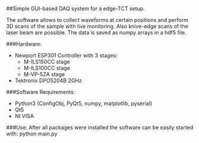 ##Simple GUI-based DAQ system for a edge-TCT setup.

The software allows to collect waveforms at certain positions and perform 3D scans of the sample with live monitoring. Also knive-edge scans of the laser beam are possible. The data is saved as numpy arrays in a hdf5 file.

###Hardware:
- Newport ESP301 Controller with 3 stages:
	- M-ILS150CC stage
	- M-ILS100CC stage
	- M-VP-5ZA stage
- Tektronix DPO5204B 2GHz

###Software Requirements:
- Python3 (ConfigObj, PyQt5, numpy, matplotlib, pyserial)
- Qt5
- NI VISA

###Use:
After all packages were installed the software can be easily started with:
python main.py







